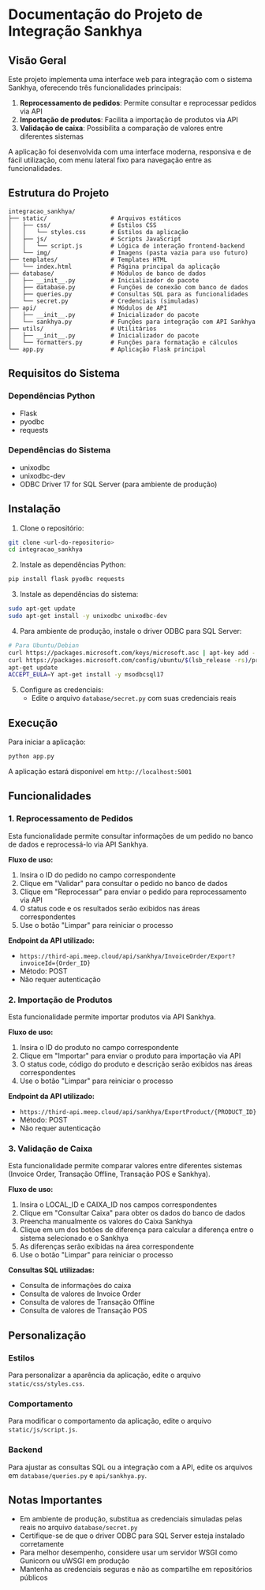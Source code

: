 # Documentação do Projeto de Integração Sankhya

## Visão Geral

Este projeto implementa uma interface web para integração com o sistema Sankhya, oferecendo três funcionalidades principais:

1. **Reprocessamento de pedidos**: Permite consultar e reprocessar pedidos via API
2. **Importação de produtos**: Facilita a importação de produtos via API
3. **Validação de caixa**: Possibilita a comparação de valores entre diferentes sistemas

A aplicação foi desenvolvida com uma interface moderna, responsiva e de fácil utilização, com menu lateral fixo para navegação entre as funcionalidades.

## Estrutura do Projeto

```
integracao_sankhya/
├── static/                  # Arquivos estáticos
│   ├── css/                 # Estilos CSS
│   │   └── styles.css       # Estilos da aplicação
│   ├── js/                  # Scripts JavaScript
│   │   └── script.js        # Lógica de interação frontend-backend
│   └── img/                 # Imagens (pasta vazia para uso futuro)
├── templates/               # Templates HTML
│   └── index.html           # Página principal da aplicação
├── database/                # Módulos de banco de dados
│   ├── __init__.py          # Inicializador do pacote
│   ├── database.py          # Funções de conexão com banco de dados
│   ├── queries.py           # Consultas SQL para as funcionalidades
│   └── secret.py            # Credenciais (simuladas)
├── api/                     # Módulos de API
│   ├── __init__.py          # Inicializador do pacote
│   └── sankhya.py           # Funções para integração com API Sankhya
├── utils/                   # Utilitários
│   ├── __init__.py          # Inicializador do pacote
│   └── formatters.py        # Funções para formatação e cálculos
└── app.py                   # Aplicação Flask principal
```

## Requisitos do Sistema

### Dependências Python
- Flask
- pyodbc
- requests

### Dependências do Sistema
- unixodbc
- unixodbc-dev
- ODBC Driver 17 for SQL Server (para ambiente de produção)

## Instalação

1. Clone o repositório:
```bash
git clone <url-do-repositorio>
cd integracao_sankhya
```

2. Instale as dependências Python:
```bash
pip install flask pyodbc requests
```

3. Instale as dependências do sistema:
```bash
sudo apt-get update
sudo apt-get install -y unixodbc unixodbc-dev
```

4. Para ambiente de produção, instale o driver ODBC para SQL Server:
```bash
# Para Ubuntu/Debian
curl https://packages.microsoft.com/keys/microsoft.asc | apt-key add -
curl https://packages.microsoft.com/config/ubuntu/$(lsb_release -rs)/prod.list > /etc/apt/sources.list.d/mssql-release.list
apt-get update
ACCEPT_EULA=Y apt-get install -y msodbcsql17
```

5. Configure as credenciais:
   - Edite o arquivo `database/secret.py` com suas credenciais reais

## Execução

Para iniciar a aplicação:

```bash
python app.py
```

A aplicação estará disponível em `http://localhost:5001`

## Funcionalidades

### 1. Reprocessamento de Pedidos

Esta funcionalidade permite consultar informações de um pedido no banco de dados e reprocessá-lo via API Sankhya.

**Fluxo de uso:**
1. Insira o ID do pedido no campo correspondente
2. Clique em "Validar" para consultar o pedido no banco de dados
3. Clique em "Reprocessar" para enviar o pedido para reprocessamento via API
4. O status code e os resultados serão exibidos nas áreas correspondentes
5. Use o botão "Limpar" para reiniciar o processo

**Endpoint da API utilizado:**
- `https://third-api.meep.cloud/api/sankhya/InvoiceOrder/Export?invoiceId={Order_ID}`
- Método: POST
- Não requer autenticação

### 2. Importação de Produtos

Esta funcionalidade permite importar produtos via API Sankhya.

**Fluxo de uso:**
1. Insira o ID do produto no campo correspondente
2. Clique em "Importar" para enviar o produto para importação via API
3. O status code, código do produto e descrição serão exibidos nas áreas correspondentes
4. Use o botão "Limpar" para reiniciar o processo

**Endpoint da API utilizado:**
- `https://third-api.meep.cloud/api/sankhya/ExportProduct/{PRODUCT_ID}`
- Método: POST
- Não requer autenticação

### 3. Validação de Caixa

Esta funcionalidade permite comparar valores entre diferentes sistemas (Invoice Order, Transação Offline, Transação POS e Sankhya).

**Fluxo de uso:**
1. Insira o LOCAL_ID e CAIXA_ID nos campos correspondentes
2. Clique em "Consultar Caixa" para obter os dados do banco de dados
3. Preencha manualmente os valores do Caixa Sankhya
4. Clique em um dos botões de diferença para calcular a diferença entre o sistema selecionado e o Sankhya
5. As diferenças serão exibidas na área correspondente
6. Use o botão "Limpar" para reiniciar o processo

**Consultas SQL utilizadas:**
- Consulta de informações do caixa
- Consulta de valores de Invoice Order
- Consulta de valores de Transação Offline
- Consulta de valores de Transação POS

## Personalização

### Estilos
Para personalizar a aparência da aplicação, edite o arquivo `static/css/styles.css`.

### Comportamento
Para modificar o comportamento da aplicação, edite o arquivo `static/js/script.js`.

### Backend
Para ajustar as consultas SQL ou a integração com a API, edite os arquivos em `database/queries.py` e `api/sankhya.py`.

## Notas Importantes

- Em ambiente de produção, substitua as credenciais simuladas pelas reais no arquivo `database/secret.py`
- Certifique-se de que o driver ODBC para SQL Server esteja instalado corretamente
- Para melhor desempenho, considere usar um servidor WSGI como Gunicorn ou uWSGI em produção
- Mantenha as credenciais seguras e não as compartilhe em repositórios públicos
